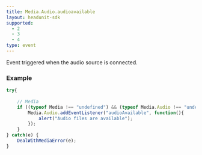 ```yaml
---
title: Media.Audio.audioavailable
layout: headunit-sdk
supported:
  - 2
  - 3
  - 4
type: event
---
```

Event triggered when the audio source is connected.

### Example

```javascript
try{
	
	// Media
	if ((typeof Media !== "undefined") && (typeof Media.Audio !== "undefined") && (typeof Media.Audio.addEventListener !== "undefined")) {
		Media.Audio.addEventListener("audioAvailable", function(){
			alert("Audio files are available");
		});
	}
} catch(e) {
	DealWithMediaError(e);
}
```